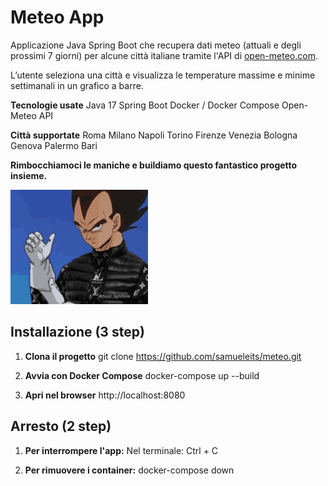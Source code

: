 # Meteo App

Applicazione Java Spring Boot che recupera dati meteo (attuali e degli prossimi 7 giorni) per alcune città italiane tramite l'API di [open-meteo.com](https://open-meteo.com).

L’utente seleziona una città e visualizza le temperature massime e minime settimanali in un grafico a barre.

**Tecnologie usate**
Java 17
Spring Boot
Docker / Docker Compose
Open-Meteo API

**Città supportate**
Roma
Milano
Napoli
Torino
Firenze
Venezia
Bologna
Genova
Palermo
Bari

**Rimbocchiamoci le maniche e buildiamo questo fantastico progetto insieme.**

![Demo GIF](img/drip-vegeta-drip.gif)
   
## Installazione (3 step)

1. **Clona il progetto**
   git clone https://github.com/samueleits/meteo.git

2. **Avvia con Docker Compose**
   docker-compose up --build

3. **Apri nel browser**
  http://localhost:8080

## Arresto (2 step)

1. **Per interrompere l'app:**
Nel terminale: Ctrl + C

2. **Per rimuovere i container:**
docker-compose down
